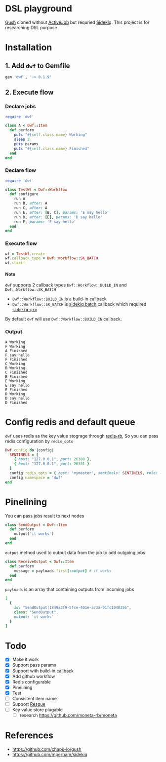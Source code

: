 # DSL playground
[Gush](https://github.com/chaps-io/gush) cloned without [ActiveJob](https://guides.rubyonrails.org/active_job_basics.html) but requried [Sidekiq](https://github.com/mperham/sidekiq). This project is for researching DSL purpose

# Installation
## 1. Add `dwf` to Gemfile
```ruby
gem 'dwf', '~> 0.1.9'
```
## 2. Execute flow
### Declare jobs

```ruby
require 'dwf'

class A < Dwf::Item
  def perform
    puts "#{self.class.name} Working"
    sleep 2
    puts params
    puts "#{self.class.name} Finished"
  end
end
```

### Declare flow
```ruby
require 'dwf'

class TestWf < Dwf::Workflow
  def configure
    run A
    run B, after: A
    run C, after: A
    run E, after: [B, C], params: 'E say hello'
    run D, after: [E], params: 'D say hello'
    run F, params: 'F say hello'
  end
end
```


### Execute flow
```ruby
wf = TestWf.create
wf.callback_type = Dwf::Workflow::SK_BATCH
wf.start!
```

#### Note
`dwf` supports 2 callback types `Dwf::Workflow::BUILD_IN` and `Dwf::Workflow::SK_BATCH`
- `Dwf::Workflow::BUILD_IN` is a build-in callback
- `Dwf::Workflow::SK_BATCH` is [sidekiq batch](https://github.com/mperham/sidekiq/wiki/Batches) callback which required [`sidekiq-pro`](https://sidekiq.org/products/pro.html)

By default `dwf` will use `Dwf::Workflow::BUILD_IN` callback.

### Output
```
A Working
F Working
A Finished
F say hello
F Finished
C Working
B Working
C Finished
B Finished
E Working
E say hello
E Finished
D Working
D say hello
D Finished
```

# Config redis and default queue
`dwf` uses redis as the key value stograge through [redis-rb](https://github.com/redis/redis-rb), So you can pass redis configuration by `redis_opts`
```ruby
Dwf.config do |config|
  SENTINELS = [
    { host: "127.0.0.1", port: 26380 },
    { host: "127.0.0.1", port: 26381 }
  ]
  config.redis_opts = { host: 'mymaster', sentinels: SENTINELS, role: :master }
  config.namespace = 'dwf'
end
```

# Pinelining
You can pass jobs result to next nodes

```ruby
class SendOutput < Dwf::Item
  def perform
    output('it works')
  end
end

```

`output` method used to output data from the job to add outgoing jobs

```ruby
class ReceiveOutput < Dwf::Item
  def perform
    message = payloads.first[:output] # it works
  end
end
```

`payloads` is an array that containing outputs from incoming jobs

```ruby
[
  {
    id: "SendOutput|1849a3f9-5fce-401e-a73a-91fc1048356",
    class: "SendOutput",
    output: 'it works'
  }
]
```

# Todo
- [x] Make it work
- [x] Support pass params
- [x] Support with build-in callback
- [x] Add github workflow
- [x] Redis configurable
- [x] Pinelining
- [X] Test
- [ ] Consistent item name
- [ ] Support [Resque](https://github.com/resque/resque)
- [ ] Key value store plugable
  - [ ] research https://github.com/moneta-rb/moneta

# References
- https://github.com/chaps-io/gush
- https://github.com/mperham/sidekiq
